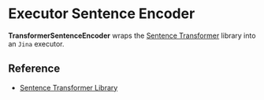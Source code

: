 # Executor Sentence Encoder 

**TransformerSentenceEncoder** wraps the [Sentence Transformer](https://www.sbert.net/docs)
library into an `Jina` executor. 

## Reference
- [Sentence Transformer Library](https://www.sbert.net/docs)

<!-- version=v0.1 -->
